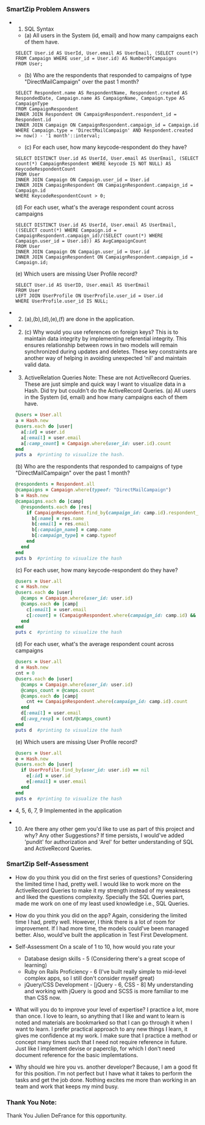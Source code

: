 ### SmartZip Problem Answers

- 1. SQL Syntax
  - (a) All users in the System (id, email) and how many campaigns each of them have.

  ```
  SELECT User.id AS UserId, User.email AS UserEmail, (SELECT count(*) FROM Campaign WHERE user_id = User.id) AS NumberOfCampaigns
  FROM User;
  ```
  - (b) Who are the respondents that responded to campaigns of type "DirectMailCampaign" over the past 1 month?

  ```
  SELECT Respondent.name AS RespondentName, Respondent.created AS RespondedDate, Campaign.name AS CampaignName, Campaign.type AS CampaignType
  FROM CampaignRespondent
  INNER JOIN Respondent ON CampaignRespondent.respondent_id = Respondent.id
  INNER JOIN Campaign ON CampaignRespondent.campaign_id = Campaign.id
  WHERE Campaign.type = 'DirectMailCampaign' AND Respondent.created >= now() - '1 month'::interval;
  ```
  - (c) For each user, how many keycode-respondent do they have?

  ```
  SELECT DISTINCT User.id AS UserId, User.email AS UserEmail, (SELECT count(*) CampaignRespondent WHERE keycode IS NOT NULL) AS KeycodeRespondentCount
  FROM User
  INNER JOIN Campaign ON Campaign.user_id = User.id
  INNER JOIN CampaignRespondent ON CampaignRespondent.campaign_id = Campaign.id
  WHERE KeycodeRespondentCount > 0;
  ```
  (d) For each user, what's the average respondent count across campaigns

  ```
  SELECT DISTINCT User.id AS UserId, User.email AS UserEmail, ((SELECT count(*) WHERE Campaign.id = CampaignRespondent.campaign_id)/(SELECT count(*) WHERE Campaign.user_id = User.id)) AS AvgCampaignCount
  FROM User
  INNER JOIN Campaign ON Campaign.user_id = User.id
  INNER JOIN CampaignRespondent ON CampaignRespondent.campaign_id = Campaign.id;
  ```
  (e) Which users are missing User Profile record?

  ```
  SELECT User.id AS UserID, User.email AS UserEmail
  FROM User
  LEFT JOIN UserProfile ON UserProfile.user_id = User.id
  WHERE UserProfile.user_id IS NULL;
  ```

- 2. (a),(b),(d),(e),(f) are done in the application.
- 2. (c) Why would you use references on foreign keys?
  This is to maintain data integrity by implementing referential integrity. This ensures relationship between rows in two models will remain synchronized during updates and deletes. These key constraints are another way of helping in avoiding unexpected 'nil' and maintain valid data.

- 3. ActiveRelation Queries
  Note: These are not ActiveRecord Queries. These are just simple and quick way I want to visualize data in a Hash. Did try but couldn't do the ActiveRecord Queries.
  (a) All users in the System (id, email) and how many campaigns each of them have.

  ```ruby
  @users = User.all
  a = Hash.new
  @users.each do |user|
    a[:id] = user.id
    a[:email] = user.email
    a[:camp_count] = Campaign.where(user_id: user.id).count
  end
  puts a  #printing to visualize the hash.
  ```

  (b) Who are the respondents that responded to campaigns of type "DirectMailCampaign" over the past 1 month?

  ```ruby
  @respondents = Respondent.all
  @campaigns = Campaign.where(typeof: "DirectMailCampaign")
  b = Hash.new
  @campaigns.each do |camp|
    @respondents.each do |res|
      if CampaignRespondent.find_by(campaign_id: camp.id).respondent_id == res.id && res.created_at >= 1.month.ago
        b[:name] = res.name
        b[:email] = res.email
        b[:campaign_name] = camp.name
        b[:campaign_type] = camp.typeof
      end
    end
  end
  puts b  #printing to visualize the hash
  ```

  (c) For each user, how many keycode-respondent do they have?

  ```ruby
  @users = User.all
  c = Hash.new
  @users.each do |user|
    @camps = Campaign.where(user_id: user.id)
    @camps.each do |camp|
      c[:email] = user.email
      c[:count] = (CampaignRespondent.where(campaign_id: camp.id) && CampaignRespondent.where.not(keycode: nil)).count
    end
  end
  puts c  #printing to visualize the hash
  ```

  (d) For each user, what's the average respondent count across campaigns

  ```ruby
  @users = User.all
  d = Hash.new
  cnt = 0
  @users.each do |user|
    @camps = Campaign.where(user_id: user.id)
    @camps_count = @camps.count
    @camps.each do |camp|
      cnt += CampaignRespondent.where(campaign_id: camp.id).count
    end
    d[:email] = user.email
    d[:avg_resp] = (cnt/@camps_count)
  end
  puts d  #printing to visualize the hash
  ```

  (e) Which users are missing User Profile record?

  ```ruby
  @users = User.all
  e = Hash.new
  @users.each do |user|
    if UserProfile.find_by(user_id: user.id) == nil
      e[:id] = user.id
      e[:email] = user.email
    end
  end
  puts e  #printing to visualize the hash  
  ```

- 4, 5, 6, 7, 9 Implemented in the application

- 10. Are there any other gem you'd like to use as part of this project and why? Any other Suggestions?
  If time persists, I would've added 'pundit' for authorization and 'Arel' for better understanding of SQL and ActiveRecord Queries.

### SmartZip Self-Assessment

- How do you think you did on the first series of questions?
  Considering the limited time I had, pretty well. I would like to work more on the ActiveRecord Queries to make it my strength instead of my weakness and liked the questions complexity. Specially the SQL Queries part, made me work on one of my least used knowledge i.e., SQL Queries.

- How do you think you did on the app?
  Again, considering the limited time I had, pretty well. However, I think there is a lot of room for improvement. If I had more time, the models could've been managed better. Also, would've built the application in Test First Development.

- Self-Assessment
  On a scale of 1 to 10, how would you rate your
  * Database design skills - 5 (Considering there's a great scope of learning)
  * Ruby on Rails Proficiency - 6 (I've built really simple to mid-level complex apps, so I still don't consider myself great)
  * jQuery/CSS Development - [jQuery - 6, CSS - 8] My understanding and working with jQuery is good and SCSS is more familiar to me than CSS now.

- What will you do to improve your level of expertise?
  I practice a lot, more than once. I love to learn, so anything that I like and want to learn is noted and materials are bookmarked so that I can go through it when I want to learn. I prefer practical approach to any new things I learn, it gives me confidence at my work. I make sure that I practice a method or concept many times such that I need not require reference in future. Just like I implement devise or paperclip, for which I don't need document reference for the basic implemtations.

- Why should we hire you vs. another developer?
  Because, I am a good fit for this position. I'm not perfect but I have what it takes to perform the tasks and get the job done. Nothing excites me more than working in an team and work that keeps my mind busy.

### Thank You Note:

Thank You Julien DeFrance for this opportunity.
